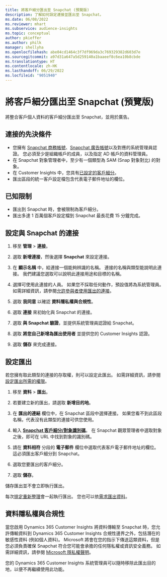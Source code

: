 ```yaml
---
title: 將客戶細分匯出至 Snapchat (預覽版)
description: 了解如何設定連接並匯出至 Snapchat。
ms.date: 06/08/2022
ms.reviewer: mhart
ms.subservice: audience-insights
ms.topic: conceptual
author: pkieffer
ms.author: philk
manager: shellyha
ms.openlocfilehash: abe04cd1464c3f7df969da3c769329382d603d7e
ms.sourcegitcommit: a97d31a647a5d259140a1baaeef8c6ea10b8cbde
ms.translationtype: HT
ms.contentlocale: zh-HK
ms.lasthandoff: 06/29/2022
ms.locfileid: "9051940"
---
```

# <a name="export-segments-to-snapchat-preview"></a>將客戶細分匯出至 Snapchat (預覽版)

將整合客戶個人資料的客戶細分匯出至 Snapchat，並用於廣告。 

## <a name="prerequisites-for-a-connection"></a>連接的先決條件

-   您擁有 [Snapchat 商務帳號](https://business.snapchat.com/)、[Snapchat 廣告帳號](https://ads.snapchat.com/)以及對應的系統管理員認證。 您必須至少是組織帳戶的成員，以及指定 AD 帳戶的資料管理員。 
-   在 Snapchat 對象管理者中，至少有一個類型為 SAM (Snap 對象對比) 的對象。 
-   在 Customer Insights 中，您具有[已設定的客戶細分](segments.md)。
-   匯出區段的統一客戶設定檔包含代表電子郵件地址的欄位。

## <a name="known-limitations"></a>已知限制

- 匯出到 Snapchat 時，會被限制為客戶細分。
- 匯出多達 1 百萬個客戶設定檔到 Snapchat 最長花費 15 分鐘完成。 

## <a name="set-up-connection-to-snapchat"></a>設定與 Snapchat 的連接

1. 移至 **管理** > **連接**。

1. 選取 **新增連接**，然後選擇 **Snapchat** 來設定連接。

1. 在 **顯示名稱** 中，給連接一個能夠辨識的名稱。 連接的名稱與類型能說明此連接。 我們建議您選取可以說明此連接用途和目標的名稱。

1. 選擇可使用此連接的人員。 如果您不採取任何動作，預設值將為系統管理員。 如需詳細資訊，請參閱[允許參與者使用匯出的連接](connections.md#allow-contributors-to-use-a-connection-for-exports)。

1. 選取 **我同意** 以確認 **資料隱私權與合規性**。

1. 選取 **連接** 來初始化與 Snapchat 的連接。

1. 選取 **與 Snapchat 驗證**，並提供系統管理員認證給 Snapchat。 

1. 選取 **將您自己新增為匯出使用者** 並提供您的 Customer Insights 認證。

1. 選取 **儲存** 來完成連接。

## <a name="configure-an-export"></a>設定匯出

若您擁有取此類型的連接的存取權，則可以設定此匯出。 如需詳細資訊，請參閱[設定匯出所需的權限](export-destinations.md#set-up-a-new-export)。

1. 移至 **資料** > **匯出**。

1. 若要建立新的匯出，請選取 **新增目的地**。

1. 在 **匯出的連結** 欄位中，在 Snapchat 區段中選擇連接。 如果您看不到此區段名稱，代表沒有此類型的連接可供您使用。

1. 輸入 [**Snapchat 客戶細分/對象識別碼**](https://businesshelp.snapchat.com/s/article/custom-audiences)。 在 Snapchat 觀眾管理者中選取對象之後，即可在 URL 中找到對象的識別碼。 

1. 請在 **資料相符** 分段的 **電子郵件** 欄位中選取代表客戶電子郵件地址的欄位。 這必須匯出客戶細分到 Snapchat。

1. 選取您要匯出的客戶細分。 

1. 選取 **儲存**。

儲存匯出並不會立即執行匯出。

每次[排定重新整理](system.md#schedule-tab)會一起執行匯出。 您也可以依[需求匯出資料](export-destinations.md#run-exports-on-demand)。 


## <a name="data-privacy-and-compliance"></a>資料隱私權與合規性

當您啟用 Dynamics 365 Customer Insights 將資料傳輸至 Snapchat 時，您允許傳輸資料到 Dynamics 365 Customer Insights 合規性邊界之外，包括潛在的敏感性資料 (例如個人資料)。 Microsoft 將會在您的指示下傳送這類資料，但是您必須負責確保 Snapchat 符合您可能會承擔的任何隱私權或資訊安全義務。 如需詳細資訊，請參閱 [Microsoft 隱私權聲明](https://go.microsoft.com/fwlink/?linkid=396732)。

您的 Dynamics 365 Customer Insights 系統管理員可以隨時移除此匯出目的地，以便不再繼續使用此功能。
